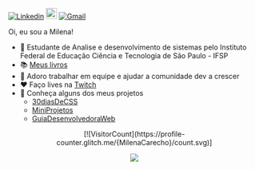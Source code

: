 [![Linkedin](https://img.shields.io/badge/-LinkedIn-blue?style=flat&logo=Linkedin&logoColor=white)](https://www.linkedin.com/in/milenacarecho/)
[<img src="https://img.shields.io/github/followers/milenacarecho?label=follow&style=social" height="22" title="Follow me" />](https://github.com/milenacarecho) 
[![Gmail](https://img.shields.io/badge/-Gmail-c14438?style=flat&logo=Gmail&logoColor=white)](mailto:milena.c@aluno.ifsp.edu.br)

Oi, eu sou a Milena!

- 📖 Estudante de Analise e desenvolvimento de sistemas pelo Instituto Federal de Educação Ciência e Tecnologia de São Paulo - IFSP
- 📚 [Meus livros](https://github.com/MilenaCarecho/myBooks)
- 🤝 Adoro trabalhar em equipe e ajudar a comunidade dev a crescer
- ❤️ Faço lives na [Twitch](https://www.twitch.tv/ahmilena)
- 🔎 Conheça alguns dos meus projetos
   - [30diasDeCSS](https://github.com/MilenaCarecho/30diasDeCSS)
   - [MiniProjetos](https://github.com/MilenaCarecho/MiniProjetos)
   - [GuiaDesenvolvedoraWeb](https://github.com/MilenaCarecho/GuiaDesenvolvedoraWeb)

<p align="center">
   [![VisitorCount](https://profile-counter.glitch.me/{MilenaCarecho}/count.svg)]
</p>


<p align="center"> 
 <a><img src="https://github-readme-stats.vercel.app/api?username=milenacarecho&show_icons=true&theme=graywhite" /></a>
</p> 
   
  
